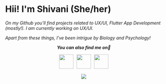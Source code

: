 # Hii! I'm Shivani (She/her)
<i>On my Github you'll find projects related to UX/UI, Flutter App Development (mostly!). I am currently working on UX/UI.</i>

<i> Apart from these things, I've been intrigue by Biology and Psychology!
  
  
<p align="center"><b><i>You can also find me on👀</p>

<p align="center"><a href="https://www.linkedin.com/in/shivani-singh-86b640192/"> <img src="https://img.icons8.com/nolan/54/linkedin.png" width = 46/></a>&nbsp;&nbsp;
<a href="https://dev.to/singhshivani"><img src="https://lh3.googleusercontent.com/mmiuKzIq5YPFyjrfFsiNqeGuJY-Rp6wVvE8kus6vuunOnqInN16GTCCUX1937vEbKw" width = 46/></a>&nbsp;&nbsp;
<a href="https://dribbble.com/singhshivani"><img src="https://img.icons8.com/offices/55/000000/dribbble.png" width = 46/></a>
<p align="center"><img src="https://github-readme-stats.vercel.app/api?username=singh-shivani&show_icons=true&title_color=FAF0CA&icon_color=FAF0CA&text_color=fff&bg_color=080926">
